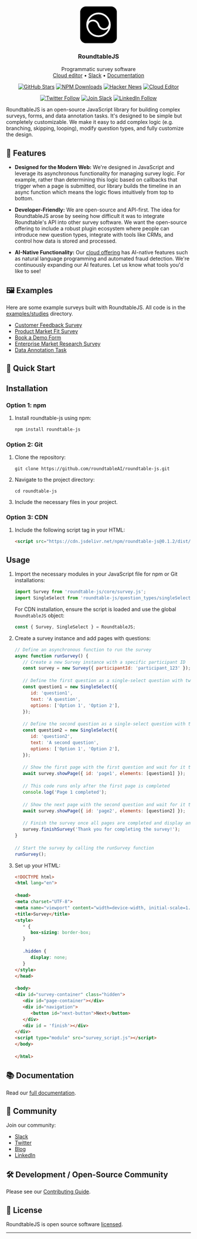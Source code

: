 <p align="center">
<a href="https://surveys.roundtable.ai">
  <img src="assets/images/png-logo-black-rounding.png" alt="Roundtable Logo" width = '100'>
</a>

<h3 align="center">RoundtableJS</h3>
<!-- Why is there a line here? -->
<p align="center"> Programmatic survey software
<br />
  <a href="https://surveys.roundtable.ai">Cloud editor</a> •
  <a href="https://join.slack.com/t/roundtablejs/shared_invite/zt-2m09n74yv-B~UeGbxSzGMTO3f0qXhRxQ">Slack</a> •
  <a href="https://docs.roundtable.ai/rjs/introduction">Documentation</a>
</p>
</p>

<p align="center">
  <!-- GitHub Stars -->
  <a href="https://github.com/roundtableAI/roundtable-js/stargazers"><img src="https://img.shields.io/github/stars/roundtableAI/roundtable-js" alt="GitHub Stars"></a>
  <!-- NPM Downloads -->
  <a href="https://www.npmjs.com/package/roundtable-js"><img src="https://img.shields.io/npm/dm/roundtable-js" alt="NPM Downloads"></a>
  <!-- Hacker News -->
  <a href="https://news.ycombinator.com/item?id=36865625"><img src="https://img.shields.io/badge/Hacker%20News-121-%23FF6600" alt="Hacker News"></a>
  <!-- Cloud Editor -->
<a href="https://surveys.roundtable.ai"><img src="https://img.shields.io/badge/Cloud%20Editor-surveys.roundtable.ai-teal" alt="Cloud Editor"></a>
</p>

<p align="center">
  <!-- Twitter Follow -->
  <a href="https://twitter.com/roundtabledotai"><img src="https://img.shields.io/twitter/follow/roundtabledotai?style=social" alt="Twitter Follow"></a>
  <!-- Join Slack -->
  <a href="https://join.slack.com/t/roundtablejs/shared_invite/zt-2m09n74yv-B~UeGbxSzGMTO3f0qXhRxQ"><img src="https://img.shields.io/badge/Join%20Slack-4A154B?logo=slack" alt="Join Slack"></a>
  <!-- LinkedIn Follow -->
  <a href="https://www.linkedin.com/company/roundtable-ai"><img src="https://img.shields.io/badge/LinkedIn-Follow-0077B5?logo=linkedin" alt="LinkedIn Follow"></a>
</p>

RoundtableJS is an open-source JavaScript library for building complex surveys, forms, and data annotation tasks. It's designed to be simple but completely customizable. We make it easy to add complex logic (e.g. branching, skipping, looping), modify question types, and fully customize the design.

## 🌟 Features

- **Designed for the Modern Web:** We're designed in JavaScript and leverage its asynchronous functionality for managing survey logic. For example, rather than determining this logic based on callbacks that trigger when a page is submitted, our library builds the timeline in an async function which means the logic flows intuitively from top to bottom. 

- **Developer-Friendly:** We are open-source and API-first. The idea for RoundtableJS arose by seeing how difficult it was to integrate Roundtable's API into other survey software. We want the open-source offering to include a robust plugin ecosystem where people can introduce new question types, integrate with tools like CRMs, and control how data is stored and processed. 

- **AI-Native Functionality:** Our [cloud offering](https://surveys.roundtable.ai) has AI-native features such as natural language programming and automated fraud detection. We're continuously expanding our AI features. Let us know what tools you'd like to see!

## 🖼️ Examples

Here are some example surveys built with RoundtableJS. All code is in the [examples/studies](examples/studies) directory.

- [Customer Feedback Survey](https://roundtable.ai/survey/bb1f6ebf6e9c99c938df3fa74e9943d5356bb2a1)
- [Product Market Fit Survey](https://roundtable.ai/survey/0752ffcf82a327b05abe4484f1e6f8e65a200355)
- [Book a Demo Form](https://roundtable.ai/survey/1f67699733d860e486f508f593edfcb4ba4f9159)
- [Enterprise Market Research Survey](https://roundtable.ai/survey/9593255a3aa7231051e75e578747eaea2fde17b3)
- [Data Annotation Task](https://roundtable.ai/survey/c09e45719a21e7a23565097b60d48532c8e384e9)

## 🚀 Quick Start

## Installation

### Option 1: npm

1. Install roundtable-js using npm:
   ```bash
   npm install roundtable-js
   ```

### Option 2: Git

1. Clone the repository:
   ```
   git clone https://github.com/roundtableAI/roundtable-js.git
   ```

2. Navigate to the project directory:
   ```
   cd roundtable-js
   ```

3. Include the necessary files in your project.

### Option 3: CDN

1. Include the following script tag in your HTML:

   ```html
   <script src="https://cdn.jsdelivr.net/npm/roundtable-js@0.1.2/dist/bundle.js"></script>
   ```

## Usage

1. Import the necessary modules in your JavaScript file for npm or Git installations:


   ```javascript
   import Survey from 'roundtable-js/core/survey.js';
   import SingleSelect from 'roundtable-js/question_types/singleSelect.js';
   ```

   For CDN installation, ensure the script is loaded and use the global `RoundtableJS` object:

   ```javascript
   const { Survey, SingleSelect } = RoundtableJS;
   ```


2. Create a survey instance and add pages with questions:

   ```javascript
   // Define an asynchronous function to run the survey
   async function runSurvey() {
      // Create a new Survey instance with a specific participant ID
      const survey = new Survey({ participantId: 'participant_123' });

      // Define the first question as a single-select question with two options
      const question1 = new SingleSelect({
         id: 'question1',
         text: 'A question',
         options: ['Option 1', 'Option 2'],
      });

      // Define the second question as a single-select question with two options
      const question2 = new SingleSelect({
         id: 'question2',
         text: 'A second question',
         options: ['Option 1', 'Option 2'],
      });

      // Show the first page with the first question and wait for it to be answered
      await survey.showPage({ id: 'page1', elements: [question1] });

      // This code runs only after the first page is completed
      console.log('Page 1 completed');

      // Show the next page with the second question and wait for it to be answered
      await survey.showPage({ id: 'page2', elements: [question2] });

      // Finish the survey once all pages are completed and display an end message
      survey.finishSurvey('Thank you for completing the survey!');
   }

   // Start the survey by calling the runSurvey function
   runSurvey();   
   ```

3. Set up your HTML:

   ```html
   <!DOCTYPE html>
   <html lang="en">

   <head>
   <meta charset="UTF-8">
   <meta name="viewport" content="width=device-width, initial-scale=1.0">
   <title>Survey</title>
   <style>
      * {
         box-sizing: border-box;
      }

      .hidden {
         display: none;
      }
   </style>
   </head>

   <body>
   <div id="survey-container" class="hidden">
      <div id="page-container"></div>
      <div id="navigation">
         <button id="next-button">Next</button>
      </div>
      <div id = 'finish'></div>
   </div>
   <script type="module" src="survey_script.js"></script>
   </body>

   </html>
   ```

## 📚 Documentation

Read our [full documentation](https://docs.roundtable.ai/rjs/introduction).

## 🎉 Community

Join our community:
- [Slack](https://join.slack.com/t/roundtablejs/shared_invite/zt-2m09n74yv-B~UeGbxSzGMTO3f0qXhRxQ)
- [Twitter](https://twitter.com/roundtabledotai)
- [Blog](https://roundtable.ai/blog)
- [LinkedIn](https://www.linkedin.com/company/roundtable-ai)

## 🛠️ Development / Open-Source Community

Please see our [Contributing Guide](CONTRIBUTING.md).

## 📜 License

RoundtableJS is open source software [licensed](LICENSE).

---
